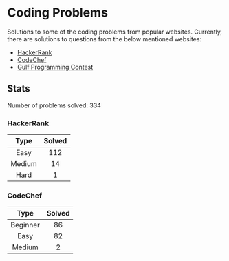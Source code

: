 # Coding Problems

Solutions to some of the coding problems from popular websites. Currently, there are solutions to questions from the below mentioned websites:
* [HackerRank](HackerRank "HackerRank")
* [CodeChef](CodeChef "CodeChef")
* [Gulf Programming Contest](Gulf%20Programming%20Contest "GPC")

## Stats

Number of problems solved: 334

### HackerRank

|Type|Solved|
|:---:|:---:|
|Easy|112|
|Medium|14|
|Hard|1|

### CodeChef

|Type|Solved|
|:---:|:---:|
|Beginner|86|
|Easy|82|
|Medium|2|